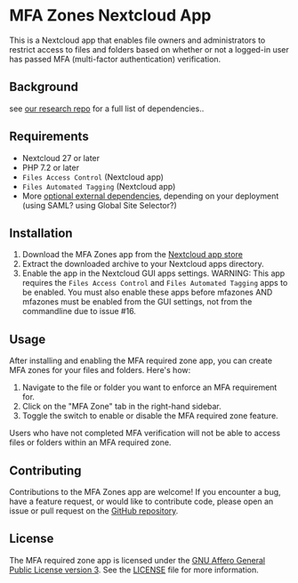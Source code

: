 <!-- SPDX-FileCopyrightText: Pondersource <michiel@pondersource.com> -->
<!-- SPDX-FileCopyrightText: SUNET <kano@sunet.se> -->
<!-- SPDX-License-Identifier: AGPL-3.0-or-later -->
# MFA Zones Nextcloud App

This is a Nextcloud app that enables file owners and administrators to restrict access to files and folders based on whether or not a logged-in user has passed MFA (multi-factor authentication) verification.

## Background
see [our research repo](https://github.com/pondersource/nextcloud-mfa-awareness#nextcloud-mfa-awareness) for a full list of dependencies..

## Requirements

- Nextcloud 27 or later
- PHP 7.2 or later
- `Files Access Control` (Nextcloud app)
- `Files Automated Tagging` (Nextcloud app)
- More [optional external dependencies](https://github.com/pondersource/nextcloud-mfa-awareness#nextcloud-mfa-awareness), depending on your deployment (using SAML? using Global Site Selector?)

## Installation

1. Download the MFA Zones app from the [Nextcloud app store](https://apps.nextcloud.com/apps/mfazones)
2. Extract the downloaded archive to your Nextcloud apps directory.
3. Enable the app in the Nextcloud GUI apps settings.
WARNING: This app requires the `Files Access Control` and `Files Automated Tagging` apps to be enabled. You must also enable these apps before mfazones AND mfazones must be enabled from the GUI settings, not from the commandline due to issue #16.


## Usage

After installing and enabling the MFA required zone app, you can create MFA zones for your files and folders. Here's how:

1. Navigate to the file or folder you want to enforce an MFA requirement for.
2. Click on the "MFA Zone" tab in the right-hand sidebar.
3. Toggle the switch to enable or disable the MFA required zone feature.

Users who have not completed MFA verification will not be able to access files or folders within an MFA required zone.

## Contributing

Contributions to the MFA Zones app are welcome! If you encounter a bug, have a feature request, or would like to contribute code, please open an issue or pull request on the [GitHub repository](https://github.com/SUNET/nextcloud-mfazones).

## License

The MFA required zone app is licensed under the [GNU Affero General Public License version 3](https://www.gnu.org/licenses/agpl-3.0.html). See the [LICENSE](LICENSE) file for more information.
